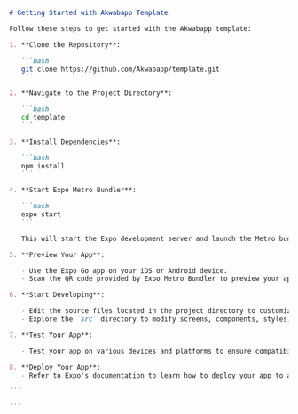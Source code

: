````markdown
# Getting Started with Akwabapp Template

Follow these steps to get started with the Akwabapp template:

1. **Clone the Repository**:

   ```bash
   git clone https://github.com/Akwabapp/template.git
   ```

2. **Navigate to the Project Directory**:

   ```bash
   cd template
   ```

3. **Install Dependencies**:

   ```bash
   npm install
   ```

4. **Start Expo Metro Bundler**:

   ```bash
   expo start
   ```

   This will start the Expo development server and launch the Metro bundler.

5. **Preview Your App**:

   - Use the Expo Go app on your iOS or Android device.
   - Scan the QR code provided by Expo Metro Bundler to preview your app in development mode.

6. **Start Developing**:

   - Edit the source files located in the project directory to customize your app.
   - Explore the `src` directory to modify screens, components, styles, and other assets.

7. **Test Your App**:

   - Test your app on various devices and platforms to ensure compatibility and functionality.

8. **Deploy Your App**:
   - Refer to Expo's documentation to learn how to deploy your app to app stores or share it with others.

```

```
````
